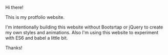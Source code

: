Hi there!

This is my protfolio website.

I'm intentionally building this website without Bootsrtap or jQuery to create my own styles and animations.
Also I'm using this website to experiment with ES6 and babel a little bit.

Thanks!
